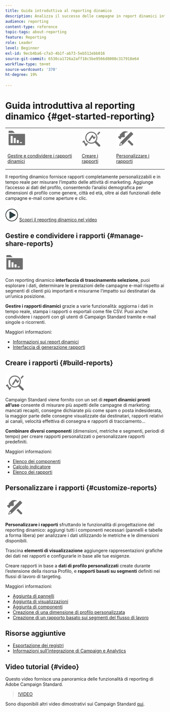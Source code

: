 ```yaml
---
title: Guida introduttiva al reporting dinamico
description: Analizza il successo delle campagne in report dinamici integrati o personalizzati.
audience: reporting
content-type: reference
topic-tags: about-reporting
feature: Reporting
role: Leader
level: Beginner
exl-id: 9ecb4ba6-c7a3-4b1f-ab73-5eb512ebb016
source-git-commit: 6530ca1726a2aff18c5be9566d8008c317918e64
workflow-type: tm+mt
source-wordcount: '370'
ht-degree: 19%

---
```


# Guida introduttiva al reporting dinamico {#get-started-reporting}

<table>
<tr>
<td><img src="assets/do-not-localize/icon_manage.svg" width="60px"><p><a href="#manage-share-reports">Gestire e condividere i rapporti dinamici</a></p></td>
<td><img src="assets/do-not-localize/icon_build.svg" width="60px"><p><a href="#build-reports">Creare i rapporti</a></p></td>
<td><img src="assets/do-not-localize/icon_customize.svg" width="60px"><p><a href="#customize-reports">Personalizzare i rapporti</a></p></td></tr>
</table>

Il reporting dinamico fornisce rapporti completamente personalizzabili e in tempo reale per misurare l’impatto delle attività di marketing. Aggiunge l’accesso ai dati del profilo, consentendo l’analisi demografica per dimensioni di profilo come genere, città ed età, oltre ai dati funzionali delle campagne e-mail come aperture e clic.

![](assets/do-not-localize/how-to-video.png) [Scopri il reporting dinamico nel video](#video)

## Gestire e condividere i rapporti {#manage-share-reports}

<img src="assets/do-not-localize/icon_manage.svg" width="60px">

Con reporting dinamico **interfaccia di trascinamento selezione**, puoi esplorare i dati, determinare le prestazioni delle campagne e-mail rispetto ai segmenti di clienti più importanti e misurarne l’impatto sui destinatari da un’unica posizione.

**Gestire i rapporti dinamici** grazie a varie funzionalità: aggiorna i dati in tempo reale, stampa i rapporti o esportali come file CSV. Puoi anche condividere i rapporti con gli utenti di Campaign Standard tramite e-mail singole o ricorrenti.

Maggiori informazioni:

* [Informazioni sui report dinamici](../../reporting/using/about-dynamic-reports.md)
* [Interfaccia di generazione rapporti](../../reporting/using/reporting-interface.md)

## Creare i rapporti {#build-reports}

<img src="assets/do-not-localize/icon_build.svg" width="60px">

Campaign Standard viene fornito con un set di **report dinamici pronti all’uso** consente di misurare più aspetti delle campagne di marketing: mancati recapiti, consegne dichiarate più come spam o posta indesiderata, la maggior parte delle consegne visualizzate dai destinatari, rapporti relativi ai canali, velocità effettiva di consegna e rapporti di tracciamento...

**Combinare diversi componenti** (dimensioni, metriche e segmenti, periodi di tempo) per creare rapporti personalizzati o personalizzare rapporti predefiniti.

Maggiori informazioni:

* [Elenco dei componenti](../../reporting/using/list-of-components-.md)
* [Calcolo indicatore](../../reporting/using/indicator-calculation.md)
* [Elenco dei rapporti](../../reporting/using/defining-the-report-period.md)

## Personalizzare i rapporti {#customize-reports}

<img src="assets/do-not-localize/icon_customize.svg" width="60px">

**Personalizzare i rapporti** sfruttando le funzionalità di progettazione del reporting dinamico: aggiungi tutti i componenti necessari (pannelli e tabelle a forma libera) per analizzare i dati utilizzando le metriche e le dimensioni disponibili.

Trascina **elementi di visualizzazione** aggiungere rappresentazioni grafiche dei dati nei rapporti e configurarle in base alle tue esigenze.

Creare rapporti in base a **dati di profilo personalizzati** create durante l’estensione della risorsa Profilo, e **rapporti basati su segmenti** definiti nei flussi di lavoro di targeting.

Maggiori informazioni:

* [Aggiunta di pannelli](../../reporting/using/adding-panels.md)
* [Aggiunta di visualizzazioni](../../reporting/using/adding-visualizations.md)
* [Aggiunta di componenti](../../reporting/using/adding-components.md)
* [Creazione di una dimensione di profilo personalizzata](../../reporting/using/creating-a-custom-profile-dimension.md)
* [Creazione di un rapporto basato sui segmenti del flusso di lavoro](../../reporting/using/creating-a-report-workflow-segment.md)

## Risorse aggiuntive

* [Esportazione dei registri](../../automating/using/exporting-logs.md)
* [Informazioni sull’integrazione di Campaign e Analytics](../../integrating/using/about-campaign-analytics-integration.md)

## Video tutorial {#video}

Questo video fornisce una panoramica delle funzionalità di reporting di Adobe Campaign Standard.

>[!VIDEO](https://video.tv.adobe.com/v/23021?quality=12&captions=eng)

Sono disponibili altri video dimostrativi sui Campaign Standard [qui](https://experienceleague.adobe.com/docs/campaign-standard-learn/tutorials/overview.html?lang=it).
